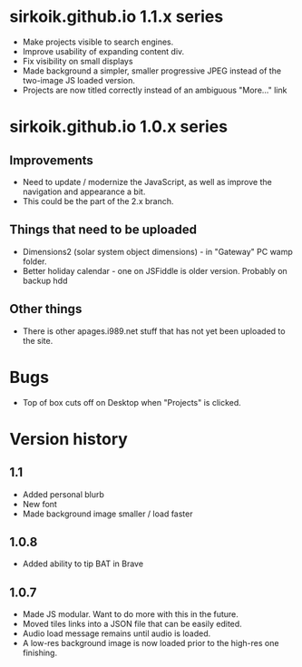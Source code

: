 # sirkoik.github.io 1.1.x series
* Make projects visible to search engines.
* Improve usability of expanding content div.
* Fix visibility on small displays
* Made background a simpler, smaller progressive JPEG instead of the two-image JS loaded version.
* Projects are now titled correctly instead of an ambiguous "More..." link

# sirkoik.github.io 1.0.x series

## Improvements
* Need to update / modernize the JavaScript, as well as improve the navigation and appearance a bit.
* This could be the part of the 2.x branch.

## Things that need to be uploaded
* Dimensions2 (solar system object dimensions) - in "Gateway" PC wamp folder.
* Better holiday calendar - one on JSFiddle is older version. Probably on backup hdd

## Other things
* There is other apages.i989.net stuff that has not yet been uploaded to the site.

# Bugs
* Top of box cuts off on Desktop when "Projects" is clicked.

# Version history

## 1.1
* Added personal blurb
* New font
* Made background image smaller / load faster

## 1.0.8
* Added ability to tip BAT in Brave

## 1.0.7
* Made JS modular. Want to do more with this in the future.
* Moved tiles links into a JSON file that can be easily edited.
* Audio load message remains until audio is loaded.
* A low-res background image is now loaded prior to the high-res one finishing.